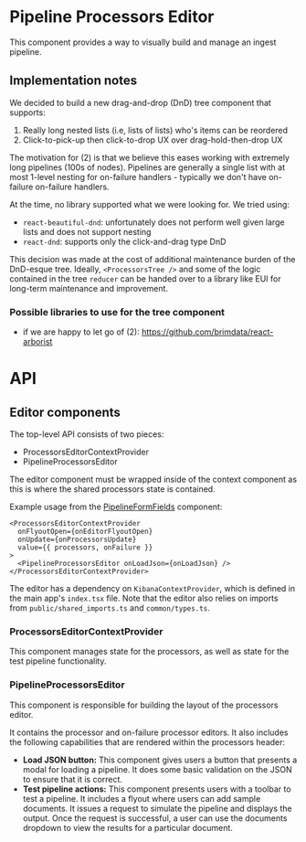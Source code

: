# Pipeline Processors Editor

This component provides a way to visually build and manage an ingest
pipeline.

## Implementation notes

We decided to build a new drag-and-drop (DnD) tree component that supports:

1. Really long nested lists (i.e, lists of lists) who's items can be reordered
2. Click-to-pick-up then click-to-drop UX over drag-hold-then-drop UX

The motivation for (2) is that we believe this eases working with extremely long
pipelines (100s of nodes). Pipelines are generally a single list with at most 1-level
nesting for on-failure handlers - typically we don't have on-failure on-failure handlers.

At the time, no library supported what we were looking for. We tried using:

* `react-beautiful-dnd`: unfortunately does not perform well given large lists and does not support nesting
* `react-dnd`: supports only the click-and-drag type DnD

This decision was made at the cost of additional maintenance burden of the DnD-esque tree. Ideally, `<ProcessorsTree />` and
some of the logic contained in the tree `reducer` can be handed over to a library like EUI for long-term
maintenance and improvement.

### Possible libraries to use for the tree component

* if we are happy to let go of (2): https://github.com/brimdata/react-arborist

# API

## Editor components

The top-level API consists of two pieces:

- ProcessorsEditorContextProvider
- PipelineProcessorsEditor

The editor component must be wrapped inside of the context component
as this is where the shared processors state is contained.

Example usage from the [PipelineFormFields](../pipeline_form/pipeline_form_fields.tsx) component:

```
<ProcessorsEditorContextProvider
  onFlyoutOpen={onEditorFlyoutOpen}
  onUpdate={onProcessorsUpdate}
  value={{ processors, onFailure }}
>
  <PipelineProcessorsEditor onLoadJson={onLoadJson} />
</ProcessorsEditorContextProvider>
```

The editor has a dependency on `KibanaContextProvider`, which is defined in the main app's `index.tsx` file. Note that the editor also relies on imports from `public/shared_imports.ts` and `common/types.ts`.

### ProcessorsEditorContextProvider
This component manages state for the processors, as well as state for the test pipeline functionality.

### PipelineProcessorsEditor
This component is responsible for building the layout of the processors editor.

It contains the processor and on-failure processor editors. It also includes the following capabilities that are rendered within the processors header:

- **Load JSON button:** This component gives users a button that
presents a modal for loading a pipeline. It does some basic
validation on the JSON to ensure that it is correct.
- **Test pipeline actions:** This component presents users with a toolbar to test a pipeline. It includes a flyout where users can add sample documents. It issues a request to simulate the pipeline and displays the output. Once the request is successful, a user can use the documents dropdown to view the results for a particular document.

